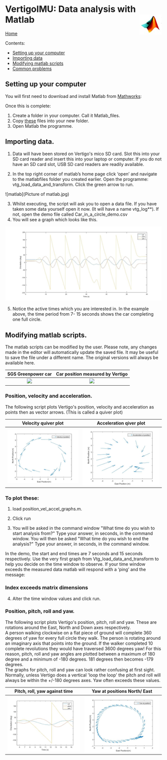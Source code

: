 # VertigoIMU: Data analysis with Matlab  <img style="float: right;" src="matlab logo.jpg"> 
 



 
 [Home](index.md)
 
 
 
Contents:



* [Setting up your computer](#setup)
* [Importing data](#load_data)
* [Modifying matlab scripts](#scripts)
* [Common problems](#problems)


## <a name = "setup"></a>Setting up your computer


You will first need to download and install Matlab from [Mathworks](http://uk.mathworks.com/):

Once this is complete:

1)	Create a folder in your computer.  Call it Matlab_files.
2)	Copy [these](whatever) files into your new folder.
3)	Open Matlab the programme.

## <a name = "load_data"></a>Importing data.

1)	Data will have been stored on Vertigo's mico SD card.  Slot this into your SD card reader and insert this into your laptop or computer.  If you do not have an SD card slot, USB SD card readers are readily available.

2)	In the top right corner of matlab’s home page click ‘open’ and navigate to the matlabfiles folder you created earlier.  Open the programme: vtg_load_data_and_transform.  Click the green arrow to run.


![matlab](Picture of matlab.jpg)





3)	Whilst executing, the script will ask you to open a data file.  If you have taken some data yourself open it now. (It will have a name vtg_log**). If not, open the demo file called Car_in_a_circle_demo.csv
4)	You will see a graph which looks like this.

![](rsz_1greenpower_car_circle.jpg)



5)	Notice the active times which you are interested in.  In the example above, the time period from 7- 15 seconds shows the car completing one full circle.


## <a name = "scripts"></a>Modifying matlab scripts.


The matlab scripts can be modified by the user.  Please note, any changes made in the editor will automatically update the saved file.  It may be useful to save the file under a different name.  The original versions will always be available here.

SGS Greenpower car                  |  Car position measured by Vertigo
:-------------------------:|:-------------------------:
![](ezgif.com-video-to-gif.gif)    |  ![](ezgif.com-video-to-gif.gif)







### Position, velocity and acceleration.

The following script plots Vertigo's position, velocity and acceleration as points then as vector arrows.  (This is called a quiver plot)


Velocity quiver plot                   |  Acceleration qiver plot
:-------------------------------------:|:-----------------------------------:
![](Car_vel_circle.jpg)                |  ![](car_accel_circle.jpg)
























### To plot these:

1)	load position_vel_accel_graphs.m.

2)	Click run

3)	You will be asked in the command window "What time do you wish to start analysis from?"  Type your answer, in seconds, in the command window.
You will then be asked "What time do you wish to end the analysis?" Type your answer, in seconds, in the command window.
  
In the demo, the start and end times are 7 seconds and 15 seconds respectively.  Use the very first graph from Vtg_load_data_and_transform to help you decide on the time window to observe.  If your time window exceeds the measured data matlab will respond with a ‘ping’ and the message: 

### Index exceeds matrix dimensions

4)	Alter the time window values and click run.


### Position, pitch, roll and yaw.

The following script plots Vertigo's position, pitch, roll and yaw.  These are rotations around the East, North and Down axes respectively.  
A person walking clockwise on a flat piece of ground will complete 360 degrees of yaw for every full circle they walk.  The person is rotating around an imaginary axis that points into the ground.  If the walker completed 10 complete revolutions they would have traversed 3600 degrees yaw!  For this reason, pitch, roll and yaw angles are plotted between a maximum of 180 degree and a minimum of -180 degrees.  181 degrees then becomes -179 degrees.  
The graphs for pitch, roll and yaw can look rather confusing at first sight.  Normally, unless Vertigo does a vertical 'loop the loop' the pitch and roll will always be within the +/-180 degrees axes.  Yaw often exceeds these values.


Pitch, roll, yaw against time       |  Yaw at positions North/ East
:-------------------------:|:-------------------------:
![](greenpower_yaw2.jpg)    |  ![](greenpower_yaw.jpg)
